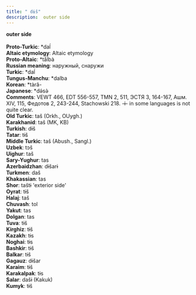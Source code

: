 ```yaml
---
title: " dɨš"
description:  outer side
---
```

<p data-pagefind-weight="0.5">
<strong> outer side</strong><br><br>
<strong>Proto-Turkic</strong>:  *daĺ<br>
<strong>Altaic etymology</strong>:  Altaic etymology<br>
<strong> Proto-Altaic</strong>:  *tắĺbà<br>
<strong>Russian meaning</strong>:  наружный, снаружи<br>
<strong>Turkic</strong>:  *daĺ<br>
<strong>Tungus-Manchu</strong>:  *dalba<br>
<strong>Korean</strong>:  *tàră-<br>
<strong>Japanese</strong>:  *dǝ́sǝ̀<br>
<strong>Comments</strong>:  VEWT 466, EDT 556-557, TMN 2, 511, ЭСТЯ 3, 164-167, Ашм. XIV, 115, Федотов 2, 243-244, Stachowski 218. -ɨ- in some languages is not quite clear.<br>
<strong>Old Turkic</strong>:  taš (Orkh., OUygh.)<br>
<strong>Karakhanid</strong>:  taš (MK, KB)<br>
<strong>Turkish</strong>:  dɨš<br>
<strong>Tatar</strong>:  tɨš<br>
<strong>Middle Turkic</strong>:  taš (Abush., Sangl.)<br>
<strong>Uzbek</strong>:  tɔš<br>
<strong>Uighur</strong>:  taš<br>
<strong>Sary-Yughur</strong>:  tas<br>
<strong>Azerbaidzhan</strong>:  dɨšarɨ<br>
<strong>Turkmen</strong>:  daš<br>
<strong>Khakassian</strong>:  tas<br>
<strong>Shor</strong>:  taštɨ 'exterior side'<br>
<strong>Oyrat</strong>:  tɨš<br>
<strong>Halaj</strong>:  taš<br>
<strong>Chuvash</strong>:  tol<br>
<strong>Yakut</strong>:  tas<br>
<strong>Dolgan</strong>:  tas<br>
<strong>Tuva</strong>:  tɨš<br>
<strong>Kirghiz</strong>:  tɨš<br>
<strong>Kazakh</strong>:  tɨs<br>
<strong>Noghai</strong>:  tɨs<br>
<strong>Bashkir</strong>:  tɨš<br>
<strong>Balkar</strong>:  tɨš<br>
<strong>Gagauz</strong>:  dɨšar<br>
<strong>Karaim</strong>:  tɨš<br>
<strong>Karakalpak</strong>:  tɨs<br>
<strong>Salar</strong>:  dašɨ (Kakuk)<br>
<strong>Kumyk</strong>:  tɨš<br>

</p>
